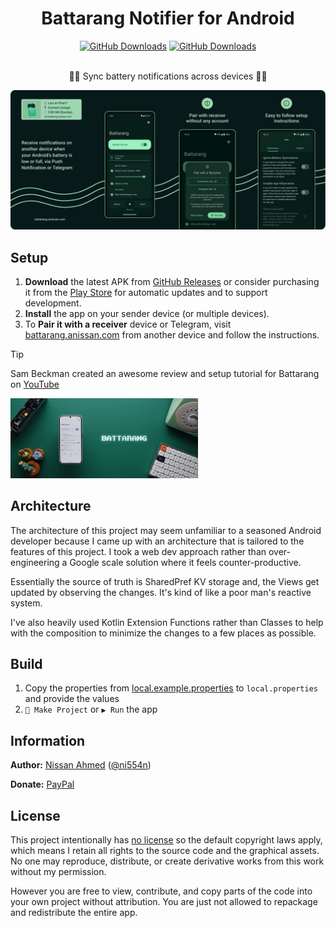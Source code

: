 <h1 align="center">Battarang Notifier for Android</h1>

<div align="center">
  <a href="https://github.com/ni554n/battarang-notifier-android/releases"><img alt="GitHub Downloads" src="https://img.shields.io/github/downloads/ni554n/battarang-notifier-android/total?style=flat&logo=github&labelColor=%23031919&color=%2391d7b3"></a>
  <a href="https://play.google.com/store/apps/details?id=com.anissan.battarang"><img  alt="GitHub Downloads" src="https://img.shields.io/endpoint?color=%2391d7b3&logo=google-play&labelColor=%23031919&url=https%3A%2F%2Fplay.cuzi.workers.dev%2Fplay%3Fi%3Dcom.anissan.battarang%26gl%3DUS%26hl%3Den%26l%3Dplay%2520store%26m%3D%24installs"></a>
</div>

<br>

<p align="center">🔔🔋 Sync battery notifications across devices 🪫🔔</p>

![Battarang Features](.docs/features.png)

## Setup

1. **Download** the latest APK from [GitHub Releases](https://github.com/ni554n/battarang-notifier-android/releases) or consider purchasing it from the [Play Store](https://play.google.com/store/apps/details?id=com.anissan.battarang) for automatic updates and to support development.
2. **Install** the app on your sender device (or multiple devices).
3. To **Pair it with a receiver** device or Telegram, visit [battarang.anissan.com](https://battarang.anissan.com) from another device and follow the instructions.

> [!TIP]
>
> Sam Beckman created an awesome review and setup tutorial for Battarang on [YouTube](https://www.youtube.com/watch?v=xthkvsnNb-8&t=237s)
>
> <a href="https://www.youtube.com/watch?v=xthkvsnNb-8&t=237s"><img src=".docs/sam_beckman_review_thumbnail.jpg" width="300"></a>

## Architecture

The architecture of this project may seem unfamiliar to a seasoned Android developer
because I came up with an architecture that is tailored to the features of this project.
I took a web dev approach rather than over-engineering a Google scale solution where it feels
counter-productive.

Essentially the source of truth is SharedPref KV storage and, the Views get updated by observing the
changes.
It's kind of like a poor man's reactive system.

I've also heavily used Kotlin Extension Functions rather than Classes to help with the composition
to minimize the changes to a few places as possible.

## Build

1. Copy the properties from [local.example.properties](local.example.properties)
   to `local.properties` and provide the values
2. `🔨 Make Project` or `▶️ Run` the app

## Information

**Author:** [Nissan Ahmed](https://anissan.com) ([@ni554n](https://twitter.com/ni554n))

**Donate:** [PayPal](https://paypal.me/ni554n)
<img src="https://ping.anissan.com/?repo=battarang-notifier-android" width="0" height="0" align="right">

## License

This project intentionally
has [no license](https://docs.github.com/en/repositories/managing-your-repositorys-settings-and-features/customizing-your-repository/licensing-a-repository#choosing-the-right-license)
so the default copyright laws apply,
which means I retain all rights to the source code and the graphical assets.
No one may reproduce, distribute, or create derivative works from this work without my permission.

However you are free to view, contribute, and copy parts of the code into your own project without
attribution.
You are just not allowed to repackage and redistribute the entire app.
